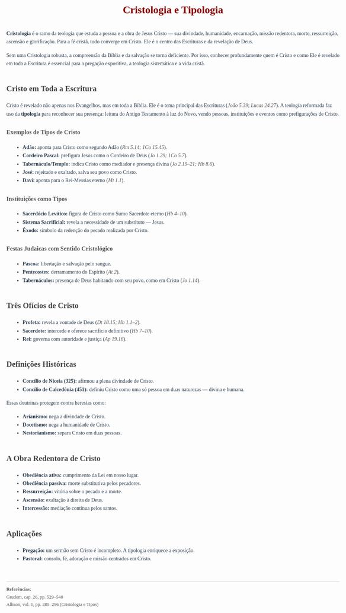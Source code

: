<html lang="pt-BR">
<head>
  <meta charset="UTF-8">
  <title>Cristologia e Tipologia</title>
  <style>
    body {
      font-family: Georgia, serif;
      line-height: 1.6;
      margin: 40px auto;
      max-width: 900px;
      padding: 0 20px;
      background-color: #fdfdfd;
      color: #2c3e50;
    }
    h1 {
      text-align: center;
      color: #8b0000;
      margin-bottom: 30px;
    }
    h2 {
      margin-top: 40px;
      color: #444;
    }
    h3 {
      margin-top: 25px;
      color: #555;
    }
    ul {
      margin-left: 20px;
    }
    .ref {
      font-size: 0.9em;
      color: #555;
      margin-top: 50px;
      border-top: 1px solid #ccc;
      padding-top: 10px;
    }
    em {
      color: #555;
    }
  </style>
</head>
<body>

  <h1>Cristologia e Tipologia</h1>

  <p><strong>Cristologia</strong> é o ramo da teologia que estuda a pessoa e a obra de Jesus Cristo — sua divindade, humanidade, encarnação, missão redentora, morte, ressurreição, ascensão e glorificação. Para a fé cristã, tudo converge em Cristo. Ele é o centro das Escrituras e da revelação de Deus.</p>

  <p>Sem uma Cristologia robusta, a compreensão da Bíblia e da salvação se torna deficiente. Por isso, conhecer profundamente quem é Cristo e como Ele é revelado em toda a Escritura é essencial para a pregação expositiva, a teologia sistemática e a vida cristã.</p>

  <h2>Cristo em Toda a Escritura</h2>

  <p>Cristo é revelado não apenas nos Evangelhos, mas em toda a Bíblia. Ele é o tema principal das Escrituras (<em>João 5.39</em>; <em>Lucas 24.27</em>). A teologia reformada faz uso da <strong>tipologia</strong> para reconhecer sua presença: leitura do Antigo Testamento à luz do Novo, vendo pessoas, instituições e eventos como prefigurações de Cristo.</p>

  <h3>Exemplos de Tipos de Cristo</h3>
  <ul>
    <li><strong>Adão:</strong> aponta para Cristo como segundo Adão (<em>Rm 5.14; 1Co 15.45</em>).</li>
    <li><strong>Cordeiro Pascal:</strong> prefigura Jesus como o Cordeiro de Deus (<em>Jo 1.29; 1Co 5.7</em>).</li>
    <li><strong>Tabernáculo/Templo:</strong> indica Cristo como mediador e presença divina (<em>Jo 2.19–21; Hb 8.6</em>).</li>
    <li><strong>José:</strong> rejeitado e exaltado, salva seu povo como Cristo.</li>
    <li><strong>Davi:</strong> aponta para o Rei-Messias eterno (<em>Mt 1.1</em>).</li>
  </ul>

  <h3>Instituições como Tipos</h3>
  <ul>
    <li><strong>Sacerdócio Levítico:</strong> figura de Cristo como Sumo Sacerdote eterno (<em>Hb 4–10</em>).</li>
    <li><strong>Sistema Sacrificial:</strong> revela a necessidade de um substituto — Jesus.</li>
    <li><strong>Êxodo:</strong> símbolo da redenção do pecado realizada por Cristo.</li>
  </ul>

  <h3>Festas Judaicas com Sentido Cristológico</h3>
  <ul>
    <li><strong>Páscoa:</strong> libertação e salvação pelo sangue.</li>
    <li><strong>Pentecostes:</strong> derramamento do Espírito (<em>At 2</em>).</li>
    <li><strong>Tabernáculos:</strong> presença de Deus habitando com seu povo, como em Cristo (<em>Jo 1.14</em>).</li>
  </ul>

  <h2>Três Ofícios de Cristo</h2>
  <ul>
    <li><strong>Profeta:</strong> revela a vontade de Deus (<em>Dt 18.15; Hb 1.1–2</em>).</li>
    <li><strong>Sacerdote:</strong> intercede e oferece sacrifício definitivo (<em>Hb 7–10</em>).</li>
    <li><strong>Rei:</strong> governa com autoridade e justiça (<em>Ap 19.16</em>).</li>
  </ul>

  <h2>Definições Históricas</h2>
  <ul>
    <li><strong>Concílio de Niceia (325):</strong> afirmou a plena divindade de Cristo.</li>
    <li><strong>Concílio de Calcedônia (451):</strong> definiu Cristo como uma só pessoa em duas naturezas — divina e humana.</li>
  </ul>

  <p>Essas doutrinas protegem contra heresias como:</p>
  <ul>
    <li><strong>Arianismo:</strong> nega a divindade de Cristo.</li>
    <li><strong>Docetismo:</strong> nega a humanidade de Cristo.</li>
    <li><strong>Nestorianismo:</strong> separa Cristo em duas pessoas.</li>
  </ul>

  <h2>A Obra Redentora de Cristo</h2>
  <ul>
    <li><strong>Obediência ativa:</strong> cumprimento da Lei em nosso lugar.</li>
    <li><strong>Obediência passiva:</strong> morte substitutiva pelos pecadores.</li>
    <li><strong>Ressurreição:</strong> vitória sobre o pecado e a morte.</li>
    <li><strong>Ascensão:</strong> exaltação à direita de Deus.</li>
    <li><strong>Intercessão:</strong> mediação contínua pelos santos.</li>
  </ul>

  <h2>Aplicações</h2>
  <ul>
    <li><strong>Pregação:</strong> um sermão sem Cristo é incompleto. A tipologia enriquece a exposição.</li>
    <li><strong>Pastoral:</strong> consolo, fé, adoração e missão centrados em Cristo.</li>
  </ul>

  <div class="ref">
    <strong>Referências:</strong><br>
    Grudem, cap. 26, pp. 529–548<br>
    Allison, vol. 1, pp. 285–296 (Cristologia e Tipos)
  </div>

</body>
</html>
